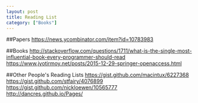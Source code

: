 ```yaml
---
layout: post
title: Reading List
category: ["Books"]
---
```


##Papers
https://news.ycombinator.com/item?id=10783983

##Books
http://stackoverflow.com/questions/1711/what-is-the-single-most-influential-book-every-programmer-should-read
https://www.jyotirmoy.net/posts/2015-12-29-springer-openaccess.html

##Other People's Reading Lists
https://gist.github.com/macintux/6227368
https://gist.github.com/stfairy/4076899
https://gist.github.com/nickloewen/10565777
http://dancres.github.io/Pages/